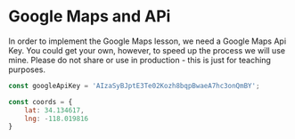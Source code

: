 # Google Maps and APi
In order to implement the Google Maps lesson, we need a Google Maps Api Key. You could get your own, however, to speed up the process we will use mine. Please do not share or use in production - this is just for teaching purposes.

```js
const googleApiKey = 'AIzaSyBJptE3Te02Kozh8bqpBwaeA7hc3onQmBY';

const coords = {
    lat: 34.134617, 
    lng: -118.019816
}
```